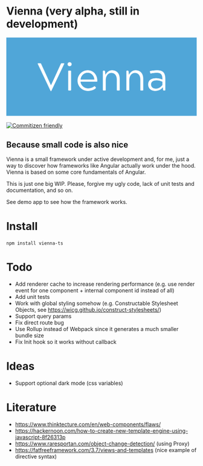 # Vienna (very alpha, still in development)

![Vienna logo](https://raw.githubusercontent.com/YoeriNijs/vienna/main/img/logo.png)

[![Commitizen friendly](https://img.shields.io/badge/commitizen-friendly-brightgreen.svg)](http://commitizen.github.io/cz-cli/)

## Because small code is also nice

Vienna is a small framework under active development and, for me, just a way to discover how frameworks like Angular
actually work under the hood. Vienna is based on some core fundamentals of Angular.

This is just one big WIP. Please, forgive my ugly code, lack of unit tests and documentation, and so on.

See demo app to see how the framework works.

# Install

```
npm install vienna-ts
```

# Todo

- Add renderer cache to increase rendering performance (e.g. use render event for one component + internal component id
  instead of all)
- Add unit tests
- Work with global styling somehow (e.g. Constructable Stylesheet Objects,
  see https://wicg.github.io/construct-stylesheets/)
- Support query params
- Fix direct route bug
- Use Rollup instead of Webpack since it generates a much smaller bundle size
- Fix Init hook so it works without callback

# Ideas

- Support optional dark mode (css variables)

# Literature

- https://www.thinktecture.com/en/web-components/flaws/
- https://hackernoon.com/how-to-create-new-template-engine-using-javascript-8f26313p
- https://www.raresportan.com/object-change-detection/ (using Proxy)
- https://fatfreeframework.com/3.7/views-and-templates (nice example of directive syntax)
